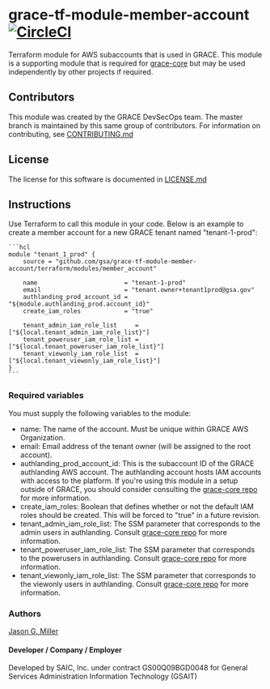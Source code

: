 
# grace-tf-module-member-account [![CircleCI](https://circleci.com/gh/GSA/grace-tf-module-member-account.svg?style=svg)](https://circleci.com/gh/GSA/grace-tf-module-member-account)

Terraform module for AWS subaccounts that is used in GRACE. This module is a supporting module that is required for [grace-core](https://github.com/GSA/grace-core) but may be used independently by other projects if required.

## Contributors

This module was created by the GRACE DevSecOps team. The master branch is maintained by this same group of contributors. For information on contributing, see [CONTRIBUTING.md](https://github.com/gsa/grace-tf-member-account/CONTRIBUTING.md)

## License

The license for this software is documented in [LICENSE.md](https://github.com/gsa/grace-tf-module-member-account/LICENSE.md)

## Instructions

Use Terraform to call this module in your code. Below is an example to create a member account for a new GRACE tenant named "tenant-1-prod":

    ```hcl
    module "tenant_1_prod" {
        source = "github.com/gsa/grace-tf-module-member-account/terraform/modules/member_account"

        name                        = "tenant-1-prod"
        email                       = "tenant.owner+tenant1prod@gsa.gov"
        authlanding_prod_account_id = "${module.authlanding_prod.account_id}"
        create_iam_roles            = "true"

        tenant_admin_iam_role_list     = ["${local.tenant_admin_iam_role_list}"]
        tenant_poweruser_iam_role_list = ["${local.tenant_poweruser_iam_role_list}"]
        tenant_viewonly_iam_role_list  = ["${local.tenant_viewonly_iam_role_list}"]
    }
    ```

### Required variables

You must supply the following variables to the module:

* name: The name of the account.  Must be unique within GRACE AWS Organization.
* email: Email address of the tenant owner (will be assigned to the root account).
* authlanding_prod_account_id: This is the subaccount ID of the GRACE authlanding AWS account. The authlanding account hosts IAM accounts with access to the platform. If you're using this module in a setup outside of GRACE, you should consider consulting the [grace-core repo](https://github.com/gsa/grace-core) for more information.
* create_iam_roles: Boolean that defines whether or not the default IAM roles should be created. This will be forced to "true" in a future revision.
* tenant_admin_iam_role_list: The SSM parameter that corresponds to the admin users in authlanding. Consult [grace-core repo](https://github.com/gsa/grace-core) for more information.
* tenant_poweruser_iam_role_list: The SSM parameter that corresponds to the powerusers in authlanding. Consult [grace-core repo](https://github.com/gsa/grace-core) for more information.
* tenant_viewonly_iam_role_list: The SSM parameter that corresponds to the viewonly users in authlanding.  Consult [grace-core repo](https://github.com/gsa/grace-core) for more information.

### Authors

[Jason G. Miller](mailto:jasong.miller@gsa.gov)

#### Developer / Company / Employer

Developed by SAIC, Inc. under contract GS00Q09BGD0048 for General Services Administration Information Technology (GSAIT)

